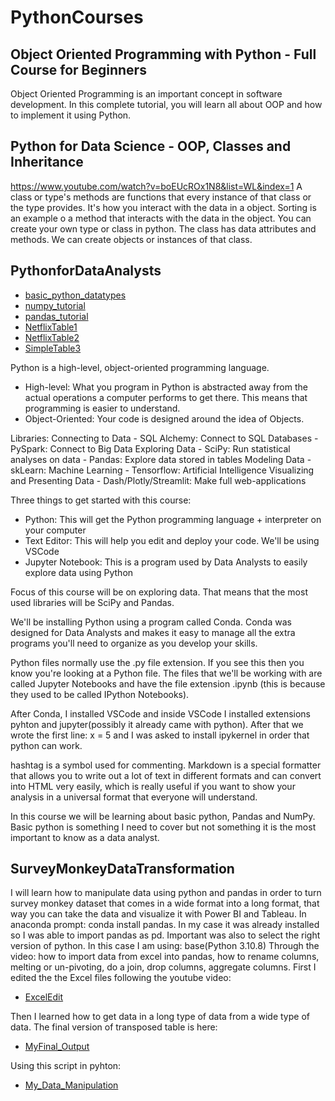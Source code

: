 # PythonCourses
## Object Oriented Programming with Python - Full Course for Beginners
Object Oriented Programming is an important concept in software development. In this complete tutorial, you will learn all about OOP and how to implement it using Python.

## Python for Data Science - OOP, Classes and Inheritance
https://www.youtube.com/watch?v=boEUcROx1N8&list=WL&index=1
A class or type's methods are functions that every instance of that class or the type provides. It's how you interact with the data in a object. Sorting is an example o a method that interacts with the data in the object. You can create your own type or class in python. The class has data attributes and methods. We can create objects or instances of that class.

## PythonforDataAnalysts

* [basic_python_datatypes](https://github.com/rokzupan1/PythonCourses/blob/main/basic_python_datatypes.ipynb)
* [numpy_tutorial](https://github.com/rokzupan1/PythonCourses/blob/main/numpy_tutorial.ipynb)
* [pandas_tutorial](https://github.com/rokzupan1/PythonCourses/blob/main/pandas_tutorial.ipynb)
* [NetflixTable1](https://github.com/rokzupan1/PythonCourses/blob/main/netflix_titles.csv)
* [NetflixTable2](https://github.com/rokzupan1/PythonCourses/blob/main/netflix_titles_second.csv)
* [SimpleTable3](https://github.com/rokzupan1/PythonCourses/blob/main/simple_csv.csv)

Python is a high-level, object-oriented programming language. 

- High-level: What you program in Python is abstracted away from the actual operations a computer 
performs to get there. This means that programming is easier to understand.
- Object-Oriented: Your code is designed around the idea of Objects.

Libraries:
Connecting to Data
    - SQL Alchemy: Connect to SQL Databases
    - PySpark: Connect to Big Data
Exploring Data
    - SciPy: Run statistical analyses on data
    - Pandas: Explore data stored in tables
Modeling Data
    - skLearn: Machine Learning
    - Tensorflow: Artificial Intelligence
Visualizing and Presenting Data
    - Dash/Plotly/Streamlit: Make full web-applications

Three things to get started with this course:
- Python: This will get the Python programming language + interpreter on your computer
- Text Editor: This will help you edit and deploy your code. We'll be using VSCode
- Jupyter Notebook: This is a program used by Data Analysts to easily explore data using Python

Focus of this course will be on exploring data. That means that the most used libraries will be
SciPy and Pandas.

We'll be installing Python using a program called Conda. Conda was designed for Data Analysts and 
makes it easy to manage all the extra programs you'll need to organize as you develop your skills.

Python files normally use the .py file extension. If you see this then you know you're looking at 
a Python file. The files that we'll be working with are called Jupyter Notebooks and have the file 
extension .ipynb (this is because they used to be called IPython Notebooks). 

After Conda, I installed VSCode and inside VSCode I installed extensions pyhton and jupyter(possibly
it already came with python). After that we wrote the first line: x = 5 and I was asked to install
ipykernel in order that python can work. 

hashtag is a symbol used for commenting. Markdown is a special formatter that allows you to write out a lot
of text in different formats and can convert into HTML very easily, which is really useful if you want
to show your analysis in a universal format that everyone will understand. 

In this course we will be learning about basic python, Pandas and NumPy. Basic python is something I
need to cover but not something it is the most important to know as a data analyst. 

## SurveyMonkeyDataTransformation
I will learn how to manipulate data using python and pandas in order to turn survey monkey
dataset that comes in a wide format into a long format, that way you can take the data and
visualize it with Power BI and Tableau.
In anaconda prompt: conda install pandas. In my case it was already installed so I was able to import pandas as pd. Important
was also to select the right version of python. In this case I am using: base(Python 3.10.8) 
Through the video: how to import data from excel into pandas, how to rename columns, melting or un-pivoting, do a join, drop columns, aggregate columns.
First I edited the the Excel files following the youtube video:
* [ExcelEdit](https://github.com/rokzupan1/PythonCourses/blob/main/Data%20-%20Survey%20Monkey%20Output%20MyEdit.xlsx)

Then I learned how to get data in a long type of data from a wide type of data. The final version of transposed table is here:
* [MyFinal_Output](https://github.com/rokzupan1/PythonCourses/blob/main/MyFinal_Output.xlsx)

Using this script in pyhton: 
* [My_Data_Manipulation](https://github.com/rokzupan1/PythonCourses/blob/main/Script1%20-%20My_Data_Manipulation.ipynb)
